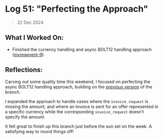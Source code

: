 # Log 51: "Perfecting the Approach"

> 22 Dec 2024

## What I Worked On:

- Finished the currency handling and async BOLT12 handling approach
  ([invreqevent-9](https://github.com/shaavan/rust-lightning/commits/invreqevent-9)).

## Reflections:

Carving out some quality time this weekend, I focused on perfecting the async
BOLT12 handling approach, building on the
[previous version](https://github.com/shaavan/rust-lightning/commits/invreqevent-8)
of the branch.

I expanded the approach to handle cases where the `invoice_request` is missing
the amount, and where an invoice is sent for an offer represented in a specific
currency while the corresponding `invoice_request` doesn’t specify the amount.

It felt great to finish up this branch just before the sun set on the week. A
satisfying way to round things off!
